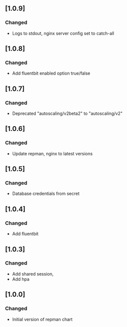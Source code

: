 ## [1.0.9]
### Changed
- Logs to stdout, nginx server config set to catch-all

## [1.0.8]
### Changed
- Add fluentbit enabled option true/false

## [1.0.7]
### Changed
- Deprecated "autoscaling/v2beta2" to "autoscaling/v2"

## [1.0.6]
### Changed
- Update repman, nginx to latest versions

## [1.0.5]
### Changed
- Database credentials from secret

## [1.0.4]
### Changed
- Add fluentbit

## [1.0.3]
### Changed
- Add shared session,
- Add hpa

## [1.0.0]
### Changed
- Initial version of repman chart
